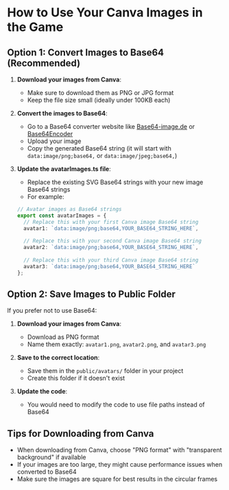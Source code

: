 # How to Use Your Canva Images in the Game

## Option 1: Convert Images to Base64 (Recommended)

1. **Download your images from Canva**:
   - Make sure to download them as PNG or JPG format
   - Keep the file size small (ideally under 100KB each)

2. **Convert the images to Base64**:
   - Go to a Base64 converter website like [Base64-image.de](https://www.base64-image.de/) or [Base64Encoder](https://www.base64encoder.io/image-to-base64-converter/)
   - Upload your image
   - Copy the generated Base64 string (it will start with `data:image/png;base64,` or `data:image/jpeg;base64,`)

3. **Update the avatarImages.ts file**:
   - Replace the existing SVG Base64 strings with your new image Base64 strings
   - For example:
   ```typescript
   // Avatar images as Base64 strings
   export const avatarImages = {
     // Replace this with your first Canva image Base64 string
     avatar1: `data:image/png;base64,YOUR_BASE64_STRING_HERE`,
     
     // Replace this with your second Canva image Base64 string
     avatar2: `data:image/png;base64,YOUR_BASE64_STRING_HERE`,
     
     // Replace this with your third Canva image Base64 string
     avatar3: `data:image/png;base64,YOUR_BASE64_STRING_HERE`
   };
   ```

## Option 2: Save Images to Public Folder

If you prefer not to use Base64:

1. **Download your images from Canva**:
   - Download as PNG format
   - Name them exactly: `avatar1.png`, `avatar2.png`, and `avatar3.png`

2. **Save to the correct location**:
   - Save them in the `public/avatars/` folder in your project
   - Create this folder if it doesn't exist

3. **Update the code**:
   - You would need to modify the code to use file paths instead of Base64

## Tips for Downloading from Canva

- When downloading from Canva, choose "PNG format" with "transparent background" if available
- If your images are too large, they might cause performance issues when converted to Base64
- Make sure the images are square for best results in the circular frames 